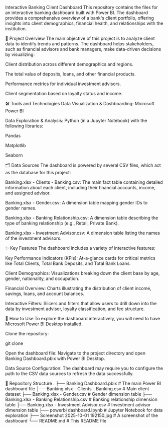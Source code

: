 Interactive Banking Client Dashboard
This repository contains the files for an interactive banking dashboard built with Power BI. The dashboard provides a comprehensive overview of a bank's client portfolio, offering insights into client demographics, financial health, and relationships with the institution.


📝 Project Overview
The main objective of this project is to analyze client data to identify trends and patterns. The dashboard helps stakeholders, such as financial advisors and bank managers, make data-driven decisions by visualizing:

Client distribution across different demographics and regions.

The total value of deposits, loans, and other financial products.

Performance metrics for individual investment advisors.

Client segmentation based on loyalty status and income.

🛠️ Tools and Technologies
Data Visualization & Dashboarding: Microsoft Power BI

Data Exploration & Analysis: Python (in a Jupyter Notebook) with the following libraries:

Pandas

Matplotlib

Seaborn

🗂️ Data Sources
The dashboard is powered by several CSV files, which act as the database for this project:

Banking.xlsx - Clients - Banking.csv: The main fact table containing detailed information about each client, including their financial accounts, income, and assigned advisor.

Banking.xlsx - Gender.csv: A dimension table mapping gender IDs to gender names.

Banking.xlsx - Banking Relationship.csv: A dimension table describing the type of banking relationship (e.g., Retail, Private Bank).

Banking.xlsx - Investment Advisor.csv: A dimension table listing the names of the investment advisors.

✨ Key Features
The dashboard includes a variety of interactive features:

Key Performance Indicators (KPIs): At-a-glance cards for critical metrics like Total Clients, Total Bank Deposits, and Total Bank Loans.

Client Demographics: Visualizations breaking down the client base by age, gender, nationality, and occupation.

Financial Overview: Charts illustrating the distribution of client income, savings, loans, and account balances.

Interactive Filters: Slicers and filters that allow users to drill down into the data by investment advisor, loyalty classification, and fee structure.

🚀 How to Use
To explore the dashboard interactively, you will need to have Microsoft Power BI Desktop installed.

Clone the repository:

git clone <repository-url>

Open the dashboard file:
Navigate to the project directory and open Banking Dashboard.pbix with Power BI Desktop.

Data Source Configuration:
The dashboard may require you to configure the path to the CSV data sources to refresh the data successfully.

📂 Repository Structure
.
├── Banking Dashboard.pbix              # The main Power BI dashboard file
├── Banking.xlsx - Clients - Banking.csv # Main client dataset
├── Banking.xlsx - Gender.csv             # Gender dimension table
├── Banking.xlsx - Banking Relationship.csv # Banking relationship dimension table
├── Banking.xlsx - Investment Advisor.csv # Investment advisor dimension table
├── powerbi dashboard.ipynb               # Jupyter Notebook for data exploration
├── Screenshot 2025-10-01 192150.jpg      # A screenshot of the dashboard
└── README.md                             # This README file

